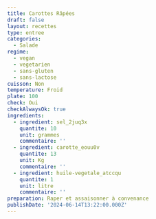 ```yaml
---
title: Carottes Râpées
draft: false
layout: recettes
type: entree
categories:
  - Salade
regime:
  - vegan
  - vegetarien
  - sans-gluten
  - sans-lactose
cuisson: Non
temperature: Froid
plate: 100
check: Oui
checkAlwaysOk: true
ingredients:
  - ingredient: sel_2juq3x
    quantite: 10
    unit: grammes
    commentaire: ''
  - ingredient: carotte_eouu0v
    quantite: 13
    unit: Kg
    commentaire: ''
  - ingredient: huile-vegetale_atccqu
    quantite: 1
    unit: litre
    commentaire: ''
preparation: Raper et assaisonner à convenance
publishDate: '2024-06-14T13:22:00.000Z'
---
```



